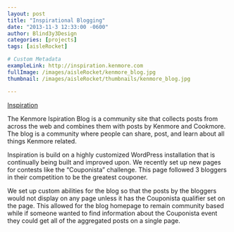 ```yaml
---
layout: post
title: "Inspirational Blogging"
date: "2013-11-3 12:33:00 -0600"
author: Blind3y3Design
categories: [projects]
tags: [aisleRocket]

# Custom Metadata
exampleLink: http://inspiration.kenmore.com
fullImage: /images/aisleRocket/kenmore_blog.jpg
thumbnail: /images/aisleRocket/thumbnails/kenmore_blog.jpg

---
```


[Inspiration](http://inspiration.kenmore.com)

The Kenmore Ispiration Blog is a community site that collects posts from across the web and combines them with posts by Kenmore and Cookmore. The blog is a community where people can share, post, and learn about all things Kenmore related.

Inspiration is build on a highly customized WordPress installation that is continually being built and improved upon. We recently set up new pages for contests like the “Couponista” challenge. This page followed 3 bloggers in their competition to be the greatest couponer.

We set up custom abilities for the blog so that the posts by the bloggers would not display on any page unless it has the Couponista qualifier set on the page. This allowed for the blog homepage to remain community based while if someone wanted to find information about the Couponista event they could get all of the aggregated posts on a single page.